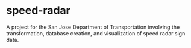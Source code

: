 # speed-radar
A project for the San Jose Department of Transportation involving the transformation, database creation, and visualization of speed radar sign data.
